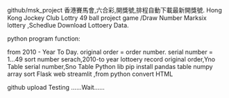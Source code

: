 github/msk_project
香港賽馬會,六合彩,開獎號,排程自動下載最新開獎號.
Hong Kong Jockey Club Lottry 49 ball project game /Draw Number Marksix lottery ,Schedlue Download Lottoery Data.

python program function:

from 2010 - Year To Day.
original order = order number.
serial number = 1...49 sort number
serach,2010-to year lottoery record
original order,Yno Table
serial number,Sno Table
Python lib pip install pandas table numpy array sort Flask web streamlit ,from python convert HTML

github upload Testing ......Wait......
